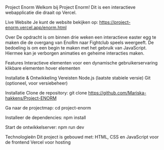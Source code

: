 Project Enorm
Welkom bij Project Enorm! Dit is een interactieve webapplicatie die draait op Vercel.

Live Website
Je kunt de website bekijken op: https://project-enorm.vercel.app/enorm.html

Over
De opdracht is om binnen drie weken een interactieve easter egg te maken die de overgang van EnoRm naar Fightclub speels weergeeft. De bedoeling is om een begin te maken met het gebruik van JavaScript. Hiermee kan je verborgen animaties en geheime interacties maken. 

Features
Interactieve elementen voor een dynamische gebruikerservaring
klikbare elementen
hover elementen

Installatie & Ontwikkeling
Vereisten
Node.js (laatste stabiele versie)
Git (optioneel, voor versiebeheer)

Installatie
Clone de repository:
git clone https://github.com/Mariska-hakkens/Project-ENORM

Ga naar de projectmap:
cd project-enorm

Installeer de dependencies:
npm install

Start de ontwikkelserver:
npm run dev

Technologieën
Dit project is gebouwd met:
HTML, CSS en JavaScript voor de frontend
Vercel voor hosting
